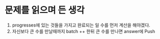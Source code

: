 # 문제를 읽으며 든 생각
1. progresses에 있는 것들을 가지고 완료되는 일 수를 먼저 계산을 해야겠다.
2. 자신보다 큰 수를 만날때까지 batch ++ 한뒤 큰 수를 만나면 answer에 Push
